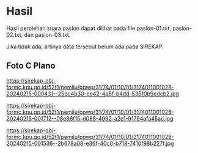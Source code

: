 # Hasil

Hasil perolehan suara paslon dapat dilihat pada file paslon-01.txt, paslon-02.txt, dan paslon-03.txt.

Jika tidak ada, artinya data tersebut belum ada pada SIREKAP.

## Foto C Plano

https://sirekap-obj-formc.kpu.go.id/52f1/pemilu/ppwp/31/74/01/10/01/3174011001028-20240215-000431--25bc4b30-ee42-4a8f-b4dd-53510b9edcb2.jpg

https://sirekap-obj-formc.kpu.go.id/52f1/pemilu/ppwp/31/74/01/10/01/3174011001028-20240215-001712--08e96f15-d088-4992-a2e1-91794afa45ac.jpg

https://sirekap-obj-formc.kpu.go.id/52f1/pemilu/ppwp/31/74/01/10/01/3174011001028-20240215-001536--2b678a08-e36f-40c0-b718-7410f98b227f.jpg

